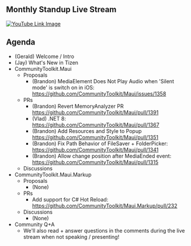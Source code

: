 ## Monthly Standup Live Stream

[![YouTube Link Image](https://github.com/CommunityToolkit/Maui/assets/13558917/c2ac4bc4-569a-4232-8416-daa38df4946d)](https://www.youtube.com/watch?v=6SmUzY94LZA)

## Agenda

- (Gerald) Welcome / Intro
- (Jay) What's New in Tizen
- CommunityToolkit.Maui
  - Proposals
    - (Brandon) MediaElement Does Not Play Audio when 'Silent mode' is switch on in iOS: https://github.com/CommunityToolkit/Maui/issues/1358
  - PRs
    - (Brandon) Revert MemoryAnalyzer PR https://github.com/CommunityToolkit/Maui/pull/1391
    - (Vlad) .NET 8: https://github.com/CommunityToolkit/Maui/pull/1367
    - (Brandon) Add Resources and Style to Popup https://github.com/CommunityToolkit/Maui/pull/1351
    - (Brandon) Fix Path Behavior of FileSaver + FolderPicker: https://github.com/CommunityToolkit/Maui/pull/1341
    - (Brandon) Allow change position after MediaEnded event: https://github.com/CommunityToolkit/Maui/pull/1315
  - Discussions
- CommunityToolkit.Maui.Markup
  - Proposals
    - (None)
  - PRs
    - Add support for C# Hot Reload: https://github.com/CommunityToolkit/Maui.Markup/pull/232
  - Discussions
    - (None)
- Community Q+A
  - We'll also read + answer questions in the comments during the live stream when not speaking / presenting!
